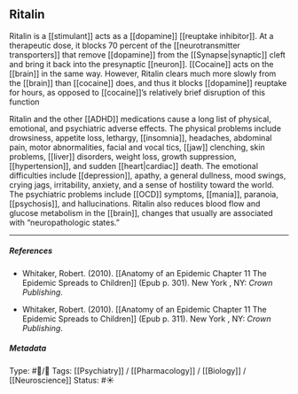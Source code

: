 ## Ritalin # 

Ritalin is a [[stimulant]] acts as a [[dopamine]] [[reuptake inhibitor]]. At a therapeutic dose, it blocks 70 percent of the [[neurotransmitter transporters]] that remove [[dopamine]] from the [[Synapse|synaptic]] cleft and bring it back into the presynaptic [[neuron]]. [[Cocaine]] acts on the [[brain]] in the same way. However, Ritalin clears much more slowly from the [[brain]] than [[cocaine]] does, and thus it blocks [[dopamine]] reuptake for hours, as opposed to [[cocaine]]’s relatively brief disruption of this function

Ritalin and the other [[ADHD]] medications cause a long list of physical, emotional, and psychiatric adverse effects. The physical problems include drowsiness, appetite loss, lethargy, [[insomnia]], headaches, abdominal pain, motor abnormalities, facial and vocal tics, [[jaw]] clenching, skin problems, [[liver]] disorders, weight loss, growth suppression, [[hypertension]], and sudden [[heart|cardiac]] death. The emotional difficulties include [[depression]], apathy, a general dullness, mood swings, crying jags, irritability, anxiety, and a sense of hostility toward the world. The psychiatric problems include [[OCD]] symptoms, [[mania]], paranoia,[[psychosis]], and hallucinations. Ritalin also reduces blood flow and glucose metabolism in the [[brain]], changes that usually are associated with “neuropathologic states.”

___

##### References

- Whitaker, Robert. (2010). [[Anatomy of an Epidemic Chapter 11 The Epidemic Spreads to Children]] (Epub p. 301). New York , NY: _Crown Publishing_.

- Whitaker, Robert. (2010). [[Anatomy of an Epidemic Chapter 11 The Epidemic Spreads to Children]] (Epub p. 311). New York , NY: _Crown Publishing_.

##### Metadata

Type: #🔵/🔵 
Tags: [[Psychiatry]] / [[Pharmacology]] / [[Biology]] / [[Neuroscience]]
Status: #☀️ 